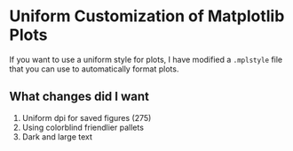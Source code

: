 # Uniform Customization of Matplotlib Plots

If you want to use a uniform style for plots, I have modified a `.mplstyle` file that you can use to automatically format plots.

## What changes did I want
1. Uniform dpi for saved figures (275)
2. Using colorblind friendlier pallets
3. Dark and large text